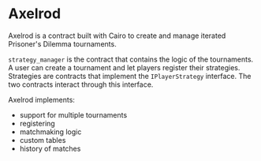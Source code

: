 # Axelrod

Axelrod is a contract built with Cairo to create and manage iterated Prisoner's Dilemma tournaments.

`strategy_manager` is the contract that contains the logic of the tournaments.
A user can create a tournament and let players register their strategies.
Strategies are contracts that implement the `IPlayerStrategy` interface.
The two contracts interact through this interface.

Axelrod implements:
- support for multiple tournaments
- registering
- matchmaking logic
- custom tables
- history of matches